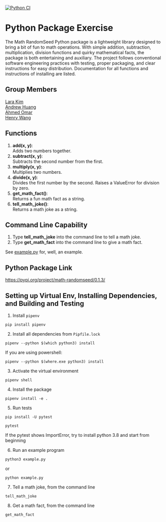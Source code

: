 [![Python CI](https://github.com/software-students-fall2023/3-python-package-exercise-random-seed-2/actions/workflows/python-package.yml/badge.svg?branch=lara)](https://github.com/software-students-fall2023/3-python-package-exercise-random-seed-2/actions/workflows/python-package.yml)

# Python Package Exercise

The Math RandomSeed Python package is a lightweight library designed to bring a bit of fun to math operations. With simple addition, subtraction, multiplication, division functions and quirky mathematical facts, the package is both entertaining and auxiliary. The project follows conventional software engineering practices with testing, proper packaging, and clear instructions for easy distribution.
Documentation for all functions and instructions of installing are listed.

## Group Members 
[Lara Kim](https://github.com/larahynkim) <br>
[Andrew Huang](https://github.com/andrewhuanggg) <br>
[Ahmed Omar](https://github.com/ahmed-o-324) <br>
[Henry Wang](https://github.com/fishlesswater) <br>

## Functions
1. **add(x, y)**:<br>
Adds two numbers together.
2. **subtract(x, y)**:<br>
Subtracts the second number from the first.
3. **multiply(x, y)**:<br>
Multiplies two numbers.
4. **divide(x, y)**:<br>
Divides the first number by the second. Raises a ValueError for division by zero.
5. **get_math_fact()**:<br>
Returns a fun math fact as a string.
6. **tell_math_joke()**:<br>
Returns a math joke as a string.

## Command Line Capability
1. Type **tell_math_joke** into the command line to tell a math joke.
2. Type **get_math_fact** into the command line to give a math fact.

See [example.py](./example.py) for, well, an example.

## Python Package Link
https://pypi.org/project/math-randomseed/0.1.3/

## Setting up Virtual Env, Installing Dependencies, and Building and Testing 

1. Install `pipenv`
```
pip install pipenv 
```

2. Install all dependencies from `Pipfile.lock`
```
pipenv --python $(which python3) install
```
If you are using powershell:
```
pipenv --python $(where.exe python3) install
```

3. Activate the virtual environment
```
pipenv shell 
```

4. Install the package
```
pipenv install -e . 
```

5. Run tests
```
pip install -U pytest

pytest
```
If the pytest shows ImportError, try to install python 3.8 and start from beginning

6. Run an example program
```
python3 example.py
```
or
```
python example.py
```
7. Tell a math joke, from the command line
```
tell_math_joke
```
8. Get a math fact, from the command line
```
get_math_fact
```